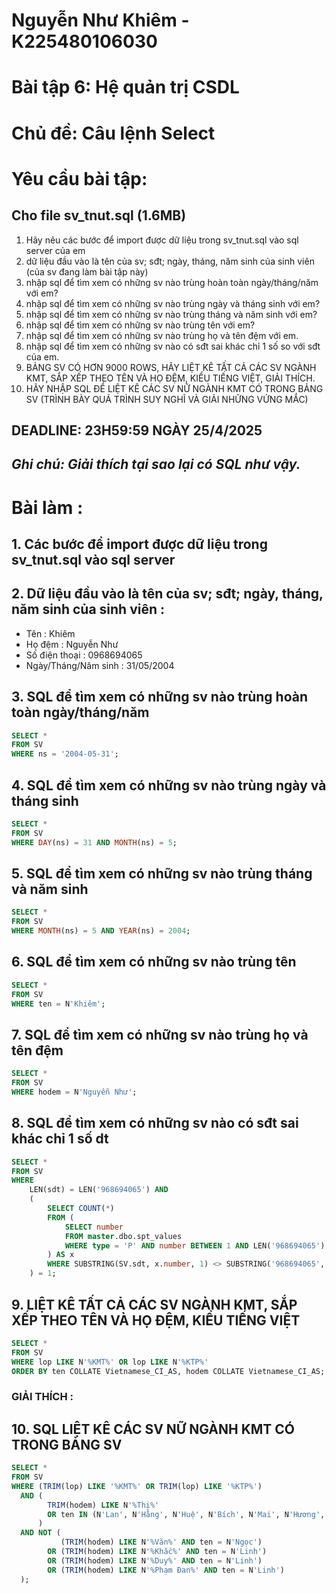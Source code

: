 # Nguyễn Như Khiêm - K225480106030
# Bài tập 6: Hệ quản trị CSDL
# Chủ đề: Câu lệnh Select
# Yêu cầu bài tập: 
## Cho file sv_tnut.sql (1.6MB)
1. Hãy nêu các bước để import được dữ liệu trong sv_tnut.sql vào sql server của em
2. dữ liệu đầu vào là tên của sv; sđt; ngày, tháng, năm sinh của sinh viên (của sv đang làm bài tập này)
3. nhập sql để tìm xem có những sv nào trùng hoàn toàn ngày/tháng/năm với em?
4. nhập sql để tìm xem có những sv nào trùng ngày và tháng sinh với em?
5. nhập sql để tìm xem có những sv nào trùng tháng và năm sinh với em?
6. nhập sql để tìm xem có những sv nào trùng tên với em?
7. nhập sql để tìm xem có những sv nào trùng họ và tên đệm với em.
8. nhập sql để tìm xem có những sv nào có sđt sai khác chỉ 1 số so với sđt của em.
9. BẢNG SV CÓ HƠN 9000 ROWS, HÃY LIỆT KÊ TẤT CẢ CÁC SV NGÀNH KMT, SẮP XẾP THEO TÊN VÀ HỌ ĐỆM, KIỂU TIẾNG  VIỆT, GIẢI THÍCH.
10. HÃY NHẬP SQL ĐỂ LIỆT KÊ CÁC SV NỮ NGÀNH KMT CÓ TRONG BẢNG SV (TRÌNH BÀY QUÁ TRÌNH SUY NGHĨ VÀ GIẢI NHỮNG VỨNG MẮC)

## DEADLINE: 23H59:59 NGÀY 25/4/2025
## *Ghi chú: Giải thích tại sao lại có SQL như vậy.*

# Bài làm :
## 1. Các bước để import được dữ liệu trong sv_tnut.sql vào sql server 
## 2. Dữ liệu đầu vào là tên của sv; sđt; ngày, tháng, năm sinh của sinh viên :
- Tên : Khiêm
- Họ đệm : Nguyễn Như
- Số điện thoại : 0968694065
- Ngày/Tháng/Năm sinh : 31/05/2004
## 3. SQL để tìm xem có những sv nào trùng hoàn toàn ngày/tháng/năm 
```sql
SELECT * 
FROM SV 
WHERE ns = '2004-05-31';
```

## 4. SQL để tìm xem có những sv nào trùng ngày và tháng sinh 
```sql
SELECT *
FROM SV
WHERE DAY(ns) = 31 AND MONTH(ns) = 5;
```
## 5. SQL để tìm xem có những sv nào trùng tháng và năm sinh 
```sql
SELECT *
FROM SV
WHERE MONTH(ns) = 5 AND YEAR(ns) = 2004;
```

## 6. SQL để tìm xem có những sv nào trùng tên 
```sql
SELECT *
FROM SV
WHERE ten = N'Khiêm';
```

## 7. SQL để tìm xem có những sv nào trùng họ và tên đệm 
```sql
SELECT *
FROM SV
WHERE hodem = N'Nguyễn Như';
```


## 8. SQL để tìm xem có những sv nào có sđt sai khác chỉ 1 số dt 
```sql
SELECT *
FROM SV
WHERE 
    LEN(sdt) = LEN('968694065') AND
    (
        SELECT COUNT(*)
        FROM (
            SELECT number 
            FROM master.dbo.spt_values 
            WHERE type = 'P' AND number BETWEEN 1 AND LEN('968694065')
        ) AS x
        WHERE SUBSTRING(SV.sdt, x.number, 1) <> SUBSTRING('968694065', x.number, 1)
    ) = 1;
```

## 9. LIỆT KÊ TẤT CẢ CÁC SV NGÀNH KMT, SẮP XẾP THEO TÊN VÀ HỌ ĐỆM, KIỂU TIẾNG  VIỆT
```sql
SELECT *
FROM SV
WHERE lop LIKE N'%KMT%' OR lop LIKE N'%KTP%'
ORDER BY ten COLLATE Vietnamese_CI_AS, hodem COLLATE Vietnamese_CI_AS;
```

### GIẢI THÍCH : 


## 10. SQL LIỆT KÊ CÁC SV NỮ NGÀNH KMT CÓ TRONG BẢNG SV 
```sql
SELECT * 
FROM SV
WHERE (TRIM(lop) LIKE '%KMT%' OR TRIM(lop) LIKE '%KTP%')
  AND (
        TRIM(hodem) LIKE N'%Thị%' 
        OR ten IN (N'Lan', N'Hằng', N'Huệ', N'Bích', N'Mai', N'Hương', N'Linh', N'Thảo', N'Trang', N'Hiền', N'Giang', N'Ngọc', N'Yến')
      )
  AND NOT (
		   (TRIM(hodem) LIKE N'%Văn%' AND ten = N'Ngọc') 
        OR (TRIM(hodem) LIKE N'%Khắc%' AND ten = N'Linh')
	    OR (TRIM(hodem) LIKE N'%Duy%' AND ten = N'Linh')
		OR (TRIM(hodem) LIKE N'%Phạm Đan%' AND ten = N'Linh')
  );
```











